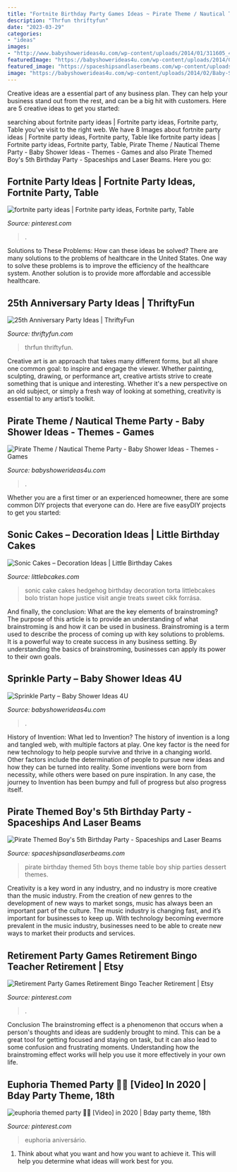 ```yaml
---
title: "Fortnite Birthday Party Games Ideas ~ Pirate Theme / Nautical Theme Party"
description: "Thrfun thriftyfun"
date: "2023-03-29"
categories:
- "ideas"
images:
- "http://www.babyshowerideas4u.com/wp-content/uploads/2014/01/311605_442702242427657_63945262_n.jpg"
featuredImage: "https://babyshowerideas4u.com/wp-content/uploads/2014/02/Baby-Sprinkle-Party.jpg"
featured_image: "https://spaceshipsandlaserbeams.com/wp-content/uploads/2015/09/pirate-themed-party-dessert-table-300.jpg"
image: "https://babyshowerideas4u.com/wp-content/uploads/2014/02/Baby-Sprinkle-Party.jpg"
---
```



Creative ideas are a essential part of any business plan. They can help your business stand out from the rest, and can be a big hit with customers. Here are 5 creative ideas to get you started:

	

		
searching about fortnite party ideas | Fortnite party ideas, Fortnite party, Table you've visit to the right web. We have 8 Images about fortnite party ideas | Fortnite party ideas, Fortnite party, Table like fortnite party ideas | Fortnite party ideas, Fortnite party, Table, Pirate Theme / Nautical Theme Party - Baby Shower Ideas - Themes - Games and also Pirate Themed Boy&#039;s 5th Birthday Party - Spaceships and Laser Beams. Here you go:
		
    
## Fortnite Party Ideas | Fortnite Party Ideas, Fortnite Party, Table

<img loading=lazy src="https://i.pinimg.com/736x/95/31/19/953119c7d35afeca354b5bcd6eb091d6.jpg" onerror="this.onerror=null;this.src='https://tse1.mm.bing.net/th?id=OIP.qT7OEAma3lGya6Z3Gh9c1QHaJ3&amp;pid=15.1';" alt="fortnite party ideas | Fortnite party ideas, Fortnite party, Table">

_Source: pinterest.com_

>. 

	

Solutions to These Problems: How can these ideas be solved?
There are many solutions to the problems of healthcare in the United States. One way to solve these problems is to improve the efficiency of the healthcare system. Another solution is to provide more affordable and accessible healthcare.

    
## 25th Anniversary Party Ideas | ThriftyFun

<img loading=lazy src="https://img.thrfun.com/img/003/237/memorytree2_l.jpg" onerror="this.onerror=null;this.src='https://tse2.mm.bing.net/th?id=OIP.J5vKZ4D_9nKikcJH1wBDrgHaKu&amp;pid=15.1';" alt="25th Anniversary Party Ideas | ThriftyFun">

_Source: thriftyfun.com_

>thrfun thriftyfun. 

	

Creative art is an approach that takes many different forms, but all share one common goal: to inspire and engage the viewer. Whether painting, sculpting, drawing, or performance art, creative artists strive to create something that is unique and interesting. Whether it's a new perspective on an old subject, or simply a fresh way of looking at something, creativity is essential to any artist’s toolkit.

    
## Pirate Theme / Nautical Theme Party - Baby Shower Ideas - Themes - Games

<img loading=lazy src="http://www.babyshowerideas4u.com/wp-content/uploads/2014/01/311605_442702242427657_63945262_n.jpg" onerror="this.onerror=null;this.src='https://tse2.mm.bing.net/th?id=OIP.ub8X0BPuCFCVSEPBN6fWgwHaJ4&amp;pid=15.1';" alt="Pirate Theme / Nautical Theme Party - Baby Shower Ideas - Themes - Games">

_Source: babyshowerideas4u.com_

>. 

	

Whether you are a first timer or an experienced homeowner, there are some common DIY projects that everyone can do. Here are five easyDIY projects to get you started:

    
## Sonic Cakes – Decoration Ideas | Little Birthday Cakes

<img loading=lazy src="http://www.littlebcakes.com/wp-content/uploads/2014/05/Sonic-Cakes.jpg" onerror="this.onerror=null;this.src='https://tse3.mm.bing.net/th?id=OIP.wQcqkya4Qa3-Zak9ctukCQHaJ4&amp;pid=15.1';" alt="Sonic Cakes – Decoration Ideas | Little Birthday Cakes">

_Source: littlebcakes.com_

>sonic cake cakes hedgehog birthday decoration torta littlebcakes bolo tristan hope justice visit angie treats sweet cikk forrása. 

	

And finally, the conclusion: What are the key elements of brainstroming?
The purpose of this article is to provide an understanding of what brainstroming is and how it can be used in business. Brainstroming is a term used to describe the process of coming up with key solutions to problems. It is a powerful way to create success in any business setting. By understanding the basics of brainstroming, businesses can apply its power to their own goals.

    
## Sprinkle Party – Baby Shower Ideas 4U

<img loading=lazy src="https://babyshowerideas4u.com/wp-content/uploads/2014/02/Baby-Sprinkle-Party.jpg" onerror="this.onerror=null;this.src='https://tse3.mm.bing.net/th?id=OIP.we23DYlOavcQUb_hQciecAHaLZ&amp;pid=15.1';" alt="Sprinkle Party – Baby Shower Ideas 4U">

_Source: babyshowerideas4u.com_

>. 

	

History of Invention: What led to Invention?
The history of invention is a long and tangled web, with multiple factors at play. One key factor is the need for new technology to help people survive and thrive in a changing world. Other factors include the determination of people to pursue new ideas and how they can be turned into reality. Some inventions were born from necessity, while others were based on pure inspiration. In any case, the journey to Invention has been bumpy and full of progress but also progress itself.

    
## Pirate Themed Boy&#039;s 5th Birthday Party - Spaceships And Laser Beams

<img loading=lazy src="https://spaceshipsandlaserbeams.com/wp-content/uploads/2015/09/pirate-themed-party-dessert-table-300.jpg" onerror="this.onerror=null;this.src='https://tse1.mm.bing.net/th?id=OIP.-GhsLkCkstzGDMJFsMS53wHaLH&amp;pid=15.1';" alt="Pirate Themed Boy&#039;s 5th Birthday Party - Spaceships and Laser Beams">

_Source: spaceshipsandlaserbeams.com_

>pirate birthday themed 5th boys theme table boy ship parties dessert themes. 

	

Creativity is a key word in any industry, and no industry is more creative than the music industry. From the creation of new genres to the development of new ways to market songs, music has always been an important part of the culture. The music industry is changing fast, and it’s important for businesses to keep up. With technology becoming evermore prevalent in the music industry, businesses need to be able to create new ways to market their products and services.

    
## Retirement Party Games Retirement Bingo Teacher Retirement | Etsy

<img loading=lazy src="https://i.pinimg.com/736x/9a/5a/db/9a5adb12a6324372e969e07ab3c3cef0.jpg" onerror="this.onerror=null;this.src='https://tse2.mm.bing.net/th?id=OIP.uv8SAfwVtMQPYSoECfLjGQHaLH&amp;pid=15.1';" alt="Retirement Party Games Retirement Bingo Teacher Retirement | Etsy">

_Source: pinterest.com_

>. 

	

Conclusion
The brainstroming effect is a phenomenon that occurs when a person's thoughts and ideas are suddenly brought to mind. This can be a great tool for getting focused and staying on task, but it can also lead to some confusion and frustrating moments. Understanding how the brainstroming effect works will help you use it more effectively in your own life.

    
## Euphoria Themed Party 🤩🤩 [Video] In 2020 | Bday Party Theme, 18th

<img loading=lazy src="https://i.pinimg.com/736x/09/26/1c/09261cf57835b2eec58c1daeed68ea4c.jpg" onerror="this.onerror=null;this.src='https://tse2.mm.bing.net/th?id=OIP.IeIxjGmkgDOEIRVBHDPh9AHaNK&amp;pid=15.1';" alt="euphoria themed party 🤩🤩 [Video] in 2020 | Bday party theme, 18th">

_Source: pinterest.com_

>euphoria aniversário. 

	

1. Think about what you want and how you want to achieve it. This will help you determine what ideas will work best for you. 

